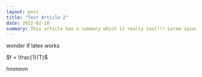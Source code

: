 ```yaml
---
layout: post
title: "Test Article 2"
date: 2022-02-20
summary: This article has a summary which is really cool!!! Lorem ipsum dolor sit amet, consectetur adipiscing elit, sed do eiusmod tempor incididunt ut labore et dolore magna aliqua. Ut enim ad minim veniam, quis nostrud exercitation ullamco laboris nisi ut aliquip ex ea commodo consequat. Duis aute irure dolor in reprehenderit in voluptate velit esse cillum dolore eu fugiat nulla pariatur. Excepteur sint occaecat cupidatat non proident, sunt in culpa qui officia deserunt mollit anim id est laborum. 
---
```

wonder if latex works

$f = \frac{1}{T}$

hmmmm